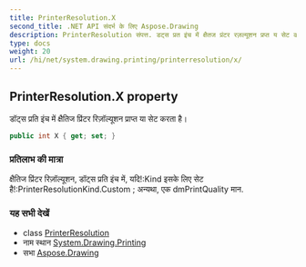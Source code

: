 ```yaml
---
title: PrinterResolution.X
second_title: .NET API संदर्भ के लिए Aspose.Drawing
description: PrinterResolution संपत्त. डट्स प्रत इंच में क्षैतज प्रंटर रज़ल्यूशन प्रप्त य सेट करत है
type: docs
weight: 20
url: /hi/net/system.drawing.printing/printerresolution/x/
---
```

## PrinterResolution.X property

डॉट्स प्रति इंच में क्षैतिज प्रिंटर रिज़ॉल्यूशन प्राप्त या सेट करता है।

```csharp
public int X { get; set; }
```

### प्रतिलाभ की मात्रा

क्षैतिज प्रिंटर रिज़ॉल्यूशन, डॉट्स प्रति इंच में, यदि!:Kind इसके लिए सेट है!:PrinterResolutionKind.Custom ; अन्यथा, एक dmPrintQuality मान.

### यह सभी देखें

* class [PrinterResolution](../)
* नाम स्थान [System.Drawing.Printing](../../printerresolution/)
* सभा [Aspose.Drawing](../../../)


